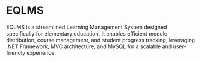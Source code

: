 # EQLMS
EQLMS is a streamlined Learning Management System designed specifically for elementary education. It enables efficient module distribution, course management, and student progress tracking, leveraging .NET Framework, MVC architecture, and MySQL for a scalable and user-friendly experience.
